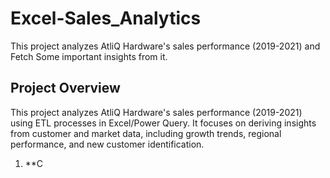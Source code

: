 # Excel-Sales_Analytics
This project analyzes AtliQ Hardware's sales performance (2019-2021) and Fetch Some important insights from it.

## Project Overview
This project analyzes AtliQ Hardware's sales performance (2019-2021) using ETL processes in Excel/Power Query. It focuses on deriving insights from customer and market data, including growth trends, regional performance, and new customer identification.

1.  **C
